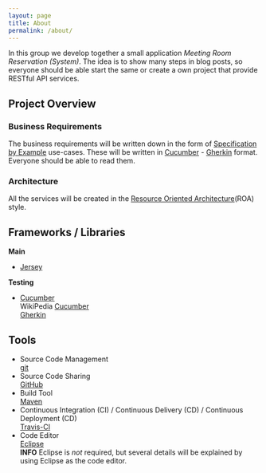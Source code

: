 ```yaml
---
layout: page
title: About
permalink: /about/
---
```


In this group we develop together a small application _Meeting Room Reservation (System)_. The idea is to show many steps in blog posts, so everyone should be able start the same or create a own project that provide RESTful API services.


## Project Overview


### Business Requirements

The business requirements will be written down in the form of [Specification by Example](https://en.wikipedia.org/wiki/Specification_by_example) use-cases. These will be written in [Cucumber](https://cucumber.io/) - [Gherkin](https://cucumber.io/docs/reference) format. Everyone should be able to read them.


### Architecture

All the services will be created in the [Resource Oriented Architecture](https://en.wikipedia.org/wiki/Resource-oriented_architecture)(ROA) style.


## Frameworks / Libraries

__Main__

- [Jersey](https://jersey.java.net/)

__Testing__

- [Cucumber](https://cucumber.io/)  
  WikiPedia [Cucumber](https://en.wikipedia.org/wiki/Cucumber_(software))  
  [Gherkin](https://cucumber.io/docs/reference)


## Tools

- Source Code Management  
  [git](https://git-scm.com/)
- Source Code Sharing  
  [GitHub](https://github.com/)
- Build Tool  
  [Maven](https://maven.apache.org/)
- Continuous Integration (CI) / Continuous Delivery (CD) / Continuous Deployment (CD)  
  [Travis-CI](https://travis-ci.org/)
- Code Editor  
  [Eclipse](http://www.eclipse.org/)  
  __INFO__ Eclipse is _not_ required, but several details will be explained by using Eclipse as the code editor.
